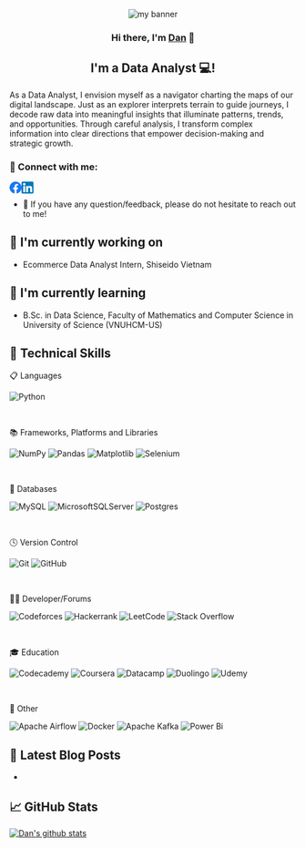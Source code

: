 <p align="center">
<img src="[https://github.com/TheDan53-Forwork/TheDan53-Forwork/assets/89256053/9f41bc55-e3a0-45c2-9907-7ddc0318612f]" alt="my banner">
</p>

<h3 align="center">
Hi there, I'm <a href="" target="_blank" rel="noreferrer">Dan</a> 👋
</h3>

<h2 align="center">
I'm a Data Analyst 💻!
</h2> 

As a Data Analyst, I envision myself as a navigator charting the maps of our digital landscape. Just as an explorer interprets terrain to guide journeys, I decode raw data into meaningful insights that illuminate patterns, trends, and opportunities. Through careful analysis, I transform complex information into clear directions that empower decision-making and strategic growth. 

### 🤝 Connect with me:

<a href="https://www.facebook.com/thedan.forwork/"><img align="left" src="/images/facebook.png" alt="Dan Huynh | Facebook" width="21px"/></a>
<a href="https://www.linkedin.com/in/danhuynhnguyenthe/"><img align="left" src="/images/linkedin.png" alt="Dan Huynh | LinkedIn" width="21px"/></a>
</br>
- 💬 If you have any question/feedback, please do not hesitate to reach out to me!

## 🔭 I'm currently working on

- Ecommerce Data Analyst Intern, Shiseido Vietnam

## 🌱 I'm currently learning

- B.Sc. in Data Science, Faculty of Mathematics and Computer Science in University of Science (VNUHCM-US)

## 💼 Technical Skills

📋 Languages

![Python](https://img.shields.io/badge/python-3670A0?style=for-the-badge&logo=python&logoColor=ffdd54)

</br>

📚 Frameworks, Platforms and Libraries

![NumPy](https://img.shields.io/badge/numpy-%23013243.svg?style=for-the-badge&logo=numpy&logoColor=white)
![Pandas](https://img.shields.io/badge/pandas-%23150458.svg?style=for-the-badge&logo=pandas&logoColor=white)
![Matplotlib](https://img.shields.io/badge/Matplotlib-%23ffffff.svg?style=for-the-badge&logo=Matplotlib&logoColor=black)
![Selenium](https://img.shields.io/badge/-selenium-%43B02A?style=for-the-badge&logo=selenium&logoColor=white)

</br>

💾 Databases

![MySQL](https://img.shields.io/badge/mysql-4479A1.svg?style=for-the-badge&logo=mysql&logoColor=white)
![MicrosoftSQLServer](https://img.shields.io/badge/Microsoft%20SQL%20Server-CC2927?style=for-the-badge&logo=microsoft%20sql%20server&logoColor=white)
![Postgres](https://img.shields.io/badge/postgres-%23316192.svg?style=for-the-badge&logo=postgresql&logoColor=white)

</br>

🕓 Version Control

![Git](https://img.shields.io/badge/git-%23F05033.svg?style=for-the-badge&logo=git&logoColor=white)
![GitHub](https://img.shields.io/badge/github-%23121011.svg?style=for-the-badge&logo=github&logoColor=white)

</br>

🧑‍💻 Developer/Forums

![Codeforces](https://img.shields.io/badge/Codeforces-445f9d?style=for-the-badge&logo=Codeforces&logoColor=white)
![Hackerrank](https://img.shields.io/badge/-Hackerrank-2EC866?style=for-the-badge&logo=HackerRank&logoColor=white)
![LeetCode](https://img.shields.io/badge/LeetCode-000000?style=for-the-badge&logo=LeetCode&logoColor=#d16c06)
![Stack Overflow](https://img.shields.io/badge/-Stackoverflow-FE7A16?style=for-the-badge&logo=stack-overflow&logoColor=white)

</br>

🎓 Education

![Codecademy](https://img.shields.io/badge/Codecademy-FFF0E5?style=for-the-badge&logo=codecademy&logoColor=1F243A)
![Coursera](https://img.shields.io/badge/Coursera-%230056D2.svg?style=for-the-badge&logo=Coursera&logoColor=white)
![Datacamp](https://img.shields.io/badge/Datacamp-05192D?style=for-the-badge&logo=datacamp&logoColor=03E860)
![Duolingo](https://img.shields.io/badge/Duolingo-%234DC730.svg?style=for-the-badge&logo=Duolingo&logoColor=white)
![Udemy](https://img.shields.io/badge/Udemy-A435F0?style=for-the-badge&logo=Udemy&logoColor=white)

</br>

🥅 Other

![Apache Airflow](https://img.shields.io/badge/Apache%20Airflow-017CEE?style=for-the-badge&logo=Apache%20Airflow&logoColor=white)
![Docker](https://img.shields.io/badge/docker-%230db7ed.svg?style=for-the-badge&logo=docker&logoColor=white)
![Apache Kafka](https://img.shields.io/badge/Apache%20Kafka-000?style=for-the-badge&logo=apachekafka)
![Power Bi](https://img.shields.io/badge/power_bi-F2C811?style=for-the-badge&logo=powerbi&logoColor=black)

## 📝 Latest Blog Posts

-

## 📈 GitHub Stats 

[![Dan's github stats](https://github-readme-stats.vercel.app/api?username=Thedan53-Forwork&theme=prussian&show_icons=true)](https://github.com/Thedan53-Forwork)
